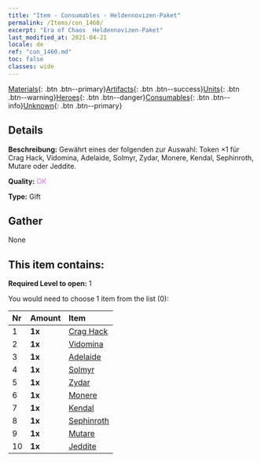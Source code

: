 ```yaml
---
title: "Item - Consumables - Heldennovizen-Paket"
permalink: /Items/con_1460/
excerpt: "Era of Chaos  Heldennovizen-Paket"
last_modified_at: 2021-04-21
locale: de
ref: "con_1460.md"
toc: false
classes: wide
---
```

 [Materials](/de/Items/){: .btn .btn--primary}[Artifacts](/de/Items/Artifacts/){: .btn .btn--success}[Units](/de/Items/Units/){: .btn .btn--warning}[Heroes](/de/Items/Heroes/){: .btn .btn--danger}[Consumables](/de/Items/Consumables/){: .btn .btn--info}[Unknown](/de/Items/Unknown/){: .btn .btn--primary}

## Details
 **Beschreibung:** Gewährt eines der folgenden zur Auswahl: Token ×1 für Crag Hack, Vidomina, Adelaide, Solmyr, Zydar, Monere, Kendal, Sephinroth, Mutare oder Jeddite.

 **Quality:** <span style="color: #DA70D6">OK</span>

 **Type:** Gift

## Gather

  None

## This item contains:

 **Required Level to open:** 1

 You would need to choose 1 item from the list (0):

  | Nr | Amount |     Item    |
  |:---|:-------|:------------|
  | 1 |  **1x** | [Crag Hack](/de/Items/her_375/) |  | 
  | 2 |  **1x** | [Vidomina](/de/Items/her_372/) |  | 
  | 3 |  **1x** | [Adelaide](/de/Items/her_359/) |  | 
  | 4 |  **1x** | [Solmyr](/de/Items/her_386/) |  | 
  | 5 |  **1x** | [Zydar](/de/Items/her_385/) |  | 
  | 6 |  **1x** | [Monere](/de/Items/her_379/) |  | 
  | 7 |  **1x** | [Kendal](/de/Items/her_363/) |  | 
  | 8 |  **1x** | [Sephinroth](/de/Items/her_392/) |  | 
  | 9 |  **1x** | [Mutare](/de/Items/her_389/) |  | 
  | 10 |  **1x** | [Jeddite](/de/Items/her_391/) |  | 
